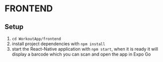# FRONTEND

## Setup

1. `cd WorkoutApp/frontend`
2. install project dependencies with `npm install`
3. start the React-Native application with `npm start`, when it is ready it will display a barcode which you can scan and open the app in Expo Go
